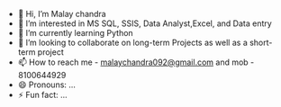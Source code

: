 - 👋 Hi, I’m Malay chandra
- 👀 I’m interested in MS SQL, SSIS, Data Analyst,Excel, and Data entry
- 🌱 I’m currently learning Python 
- 💞️ I’m looking to collaborate on long-term Projects as well as a short-term project
- 📫 How to reach me - malaychandra092@gmail.com and mob - 8100644929
- 😄 Pronouns: ...
- ⚡ Fun fact: ...

<!---
malaychandra/malaychandra is a ✨ special ✨ repository because its `README.md` (this file) appears on your GitHub profile.
You can click the Preview link to take a look at your changes.
--->
